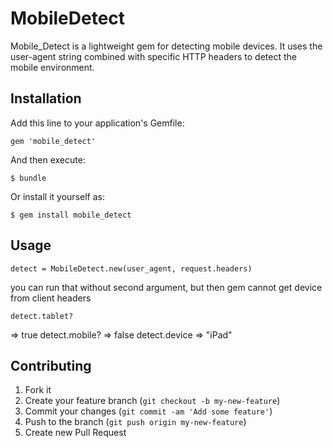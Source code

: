 # MobileDetect

Mobile_Detect is a lightweight gem for detecting mobile devices. It uses the user-agent string combined with specific HTTP headers to detect the mobile environment.

## Installation

Add this line to your application's Gemfile:

    gem 'mobile_detect'

And then execute:

    $ bundle

Or install it yourself as:

    $ gem install mobile_detect

## Usage

    detect = MobileDetect.new(user_agent, request.headers)
you can run that without second argument, but then gem cannot get device from client headers

    detect.tablet?
=> true
    detect.mobile?
=> false
    detect.device
=> "iPad"

## Contributing

1. Fork it
2. Create your feature branch (`git checkout -b my-new-feature`)
3. Commit your changes (`git commit -am 'Add some feature'`)
4. Push to the branch (`git push origin my-new-feature`)
5. Create new Pull Request
